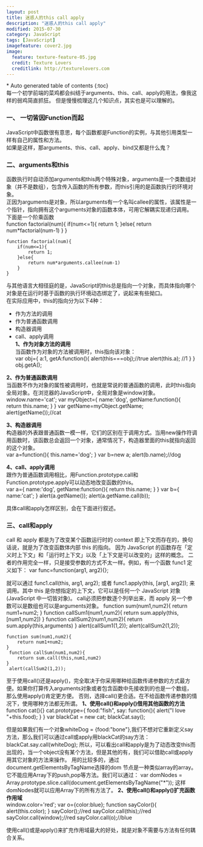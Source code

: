 ```yaml
---
layout: post
title: 迷惑人的this call apply
description: "迷惑人的this call apply"
modified: 2015-07-30
category: JavaScript
tags: [JavaScript]
imagefeature: cover2.jpg
image:
  feature: texture-feature-05.jpg
  credit: Texture Lovers
  creditlink: http://texturelovers.com
---
```


<style type="text/css">
    .trans {
        font-size:12px;
        color:#999;
    }
</style>
<section id="table-of-contents" class="toc">
<div id="drawer" markdown="1">
*  Auto generated table of contents
{:toc}
</div>
</section><!-- /#table-of-contents -->
每一个初学前端的菜鸡都会纠结于arguments、this、call、apply的用法，像我这样的弱鸡简直抓狂。
但是慢慢梳理这几个知识点，其实也是可以理解的。

### 一、 一切皆因Function而起

JavaScript中函数很有意思，每个函数都是Function的实例，与其他引用类型一样有自己的属性和方法。        
如果是这样，那arguments、this、call、apply、bind又都是什么鬼？ 
      
### 二、arguments和this      

函数执行时自动添加arguments和this两个特殊对象，arguments是一个类数组对象（并不是数组），包含传入函数的所有参数，而this引用的是函数执行的环境对象。        
正因为arguments是对象，所以arguments有一个名叫callee的属性，该属性是一个指针，指向拥有这个arguments对象的函数本体，可用它解耦实现递归调用。          
下面是一个阶乘函数       
    function factorial(num){
        if(num<=1){
            return 1;
        }else{
            return num*factorial(num-1)
        }
    }           
    
    function factorial(num){
        if(num<=1){
            return 1;
        }else{
            return num*arguments.callee(num-1)
        }
    }         

与其他语言大相径庭的是，JavaScript的this总是指向一个对象，而具体指向哪个对象是在运行时基于函数的执行环境动态绑定了，说起来有些拗口。       
在实际应用中，this的指向分为以下4种：      
* 作为方法的调用     
* 作为普通函数调用     
* 构造器调用      
* call、apply调用     
**1、作为对象方法的调用**            
当函数作为对象的方法被调用时，this指向该对象：          
    var obj={
        a:1,
        getA:function(){
            alert(this===obj);//true
            alert(this.a);    //1
        }
    }
    obj.getA();
    
**2、作为普通函数调用**           
当函数不作为对象的属性被调用时，也就是常说的普通函数的调用，此时this指向全局对象。在浏览器的JavaScript中，全局对象是window对象。     
    window.name='cat';
    var myObject={
        name:'dog',
        getName:function(){
            return this.name;
        }
    }
    var getName=myObject.getName;
    alert(getName());//cat
 
**3、构造器调用**         
构造器的外表跟普通函数一模一样，它们的区别在于调用方式。当用new操作符调用函数时，该函数总会返回一个对象，通常情况下，构造器里面的this就指向返回的这个对象。         
    var a=function(){
        this.name='dog';
    }
    var b=new a;
    alert(b.name);//dog
    
**4、call、apply调用**       
跟作为普通函数调用相比，用Function.prototype.call和Function.prototype.apply可以动态地改变函数的this。    
    var a={
        name:'dog',
        getName:function(){
            return this.name;
        }
    }
    var b={
        name:'cat';
    }
    alert(a.getName());
    alert(a.getName.call(b));
    
具体call和apply怎样区别，会在下面进行叙述。

### 三、call和apply     

call 和 apply 都是为了改变某个函数运行时的 context 即上下文而存在的，换句话说，就是为了改变函数体内部 this 的指向。
因为 JavaScript 的函数存在「定义时上下文」和「运行时上下文」以及「上下文是可以改变的」这样的概念。
二者的作用完全一样，只是接受参数的方式不太一样。例如，有一个函数 func1 定义如下：
    var func=function(arg1, arg2){};
    
就可以通过 func1.call(this, arg1, arg2); 或者 func1.apply(this, [arg1, arg2]); 来调用。其中 this 是你想指定的上下文，它可以是任何一个 JavaScript 对象(JavaScript 中一切皆对象)。
call必须把参数逐个列举出来，而 apply 另一个参数可以是数组也可以是arguments对象。
    function sum(num1,num2){
        return num1+num2;
    }
    function callSum1(num1,num2){
        return sum.apply(this,[num1,num2])
    }
    function callSum2(num1,num2){
        return sum.apply(this,arguments)
    }
    alert(callSum1(1,2));
    alert(callSum2(1,2));
            
    function sum(num1,num2){
        return num1+num2;
    }
     function callSum(num1,num2){
        return sum.call(this,num1,num2)
    }
     alert(callSum2(1,2));
     
至于使用call()还是apply()，完全取决于你采用哪种给函数传递参数的方式最方便。如果你打算传入arguments对象或者包含函数中先接收到的也是一个数组，那么使用apply()肯定更方便。
否则，选择call()更合适。在不给函数传递参数的情况下，使用哪种方法都无所谓。
**1、使用call()和apply()借用其他函数的方法**           
    function cat(){}
    cat.prototype={
        food:"fish",
        say: function(){
            alert("I love "+this.food);
        }
    }
    var blackCat = new cat;
    blackCat.say();
    
但是如果我们有一个对象whiteDog = {food:"bone"},我们不想对它重新定义say方法，那么我们可以通过call或apply用blackCat的say方法：blackCat.say.call(whiteDog);
所以，可以看出call和apply是为了动态改变this而出现的，当一个object没有某个方法，但是其他的有，我们可以借助call或apply用其它对象的方法来操作。
用的比较多的，通过document.getElementsByTagName选择的dom 节点是一种类似array的array。它不能应用Array下的push,pop等方法。我们可以通过：
var domNodes = Array.prototype.slice.call(document.getElementsByTagName("*"));
这样domNodes就可以应用Array下的所有方法了。
**2、使用call()和apply()扩充函数作用域**     
    window.color='red';
    var o={color:blue};
    function sayColor(){
        alert(this.color);
    }
    sayColor();//red
    sayColor.call(this);//red
    sayColor.call(window);//red
    sayColor.call(o);//blue
    
使用call()或是apply()来扩充作用域最大的好处，就是对象不需要与方法有任何耦合关系。
    
    